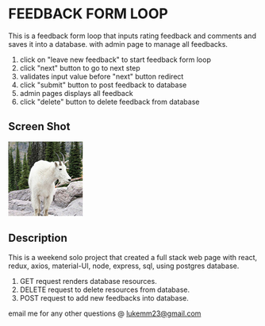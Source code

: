 # FEEDBACK FORM LOOP

This is a feedback form loop that inputs rating feedback and comments and saves it into a database. 
with admin page to manage all feedbacks. 

1. click on "leave new feedback" to start feedback form loop
2. click "next" button to go to next step
3. validates input value before "next" button redirect
4. click "submit" button to post feedback to database
5. admin pages displays all feedback
6. click "delete" button to delete feedback from database

## Screen Shot

![](/public/images/goat_small.jpg)

## Description

This is a weekend solo project that created a full stack web page with react, redux, axios, material-UI, node, express, sql, using postgres database. 

1. GET request renders database resources. 
2. DELETE request to delete resources from database. 
3. POST request to add new feedbacks into database.

email me for any other questions @ lukemm23@gmail.com
